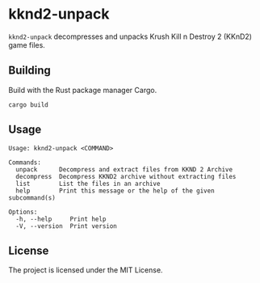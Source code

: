 # kknd2-unpack

`kknd2-unpack` decompresses and unpacks Krush Kill n Destroy 2 (KKnD2) game files. 

## Building

Build with the Rust package manager Cargo.

```shell
cargo build
```

## Usage

```text
Usage: kknd2-unpack <COMMAND>

Commands:
  unpack      Decompress and extract files from KKND 2 Archive
  decompress  Decompress KKND2 archive without extracting files
  list        List the files in an archive
  help        Print this message or the help of the given subcommand(s)

Options:
  -h, --help     Print help
  -V, --version  Print version
```

## License

The project is licensed under the MIT License.
